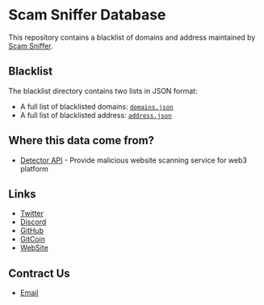 # Scam Sniffer Database
This repository contains a blacklist of domains and address maintained by [Scam Sniffer](https://scamsniffer.io).

## Blacklist

The blacklist directory contains two lists in JSON format:

- A full list of blacklisted domains: [`domains.json`](blacklist/domains.json)
- A full list of blacklisted address: [`address.json`](blacklist/address.json)

## Where this data come from?
- [Detector API](https://docs.scamsniffer.io/api/detector-api) - Provide malicious website scanning service for web3 platform


## Links
- [Twitter](https://twitter.com/realScamSniffer) 
- [Discord](https://discord.com/invite/UfrduBeefK)
- [GitHub](https://github.com/scamsniffer)
- [GitCoin](https://gitcoin.co/grants/6049/scam-sniffer)
- [WebSite](https://scamsniffer.io/?utm_source=git-repo)

## Contract Us
- [Email](mailto:fun@scamsniffer.io) 